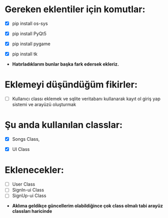 # Gereken eklentiler için komutlar:

- [x] pip install os-sys
- [x] pip install PyQt5
- [x] pip install pygame
- [x] pip install tk


- <b>Hatırladıklarım bunlar başka fark edersek ekleriz.</b>





# Eklemeyi düşündüğüm fikirler:

- [ ] Kullanıcı classı eklemek ve sqlite veritabanı kullanarak kayıt ol giriş yap sistemi ve arayüzü oluşturmak




# Şu anda kullanılan classlar:
- [x] Songs Class,
- [x] UI Class



# Eklenecekler:
- [ ] User Class
- [ ] SignIn-ui Class
- [ ] SignUp-ui Class

- <b>Aklıma geldikçe güncellerim olabildiğince çok class olmalı tabi arayüz classları haricinde</b>
